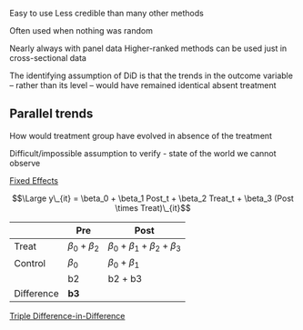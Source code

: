 ---
---

Easy to use
Less credible than many other methods

Often used when nothing was random

Nearly always with panel data
Higher-ranked methods can be used just in cross-sectional data 

The identifying assumption of DiD is that the trends in the
outcome variable – rather than its level – would have
remained identical absent treatment

## Parallel trends

How would treatment group have evolved in absence of the treatment

Difficult/impossible assumption to verify - state of the world we cannot observe

[Fixed Effects](Fixed%20Effects.md)

$$\Large y\_{it} = \beta_0 + \beta_1 Post_t + \beta_2 Treat_t + \beta_3 (Post \times Treat)\_{it}$$

||Pre|Post|
|--|---|----|
|Treat|$\beta_0 + \beta_2$|$\beta_0 + \beta_1 + \beta_2 + \beta_3$|
|Control|$\beta_0$|$\beta_0 + \beta_1$|
||b2|b2 + b3|
|Difference|**b3**||

[Triple Difference-in-Difference](Triple%20Difference-in-Difference.md)
